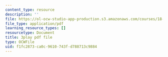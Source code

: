 ```yaml
---
content_type: resource
description: ''
file: https://ol-ocw-studio-app-production.s3.amazonaws.com/courses/18-01sc-single-variable-calculus-fall-2010/f1fc2873ca0c9610743fd788713c9884_4Q37iOyBq44.pdf
file_type: application/pdf
learning_resource_types: []
resourcetype: Document
title: 3play pdf file
type: OCWFile
uid: f1fc2873-ca0c-9610-743f-d788713c9884
---
```

